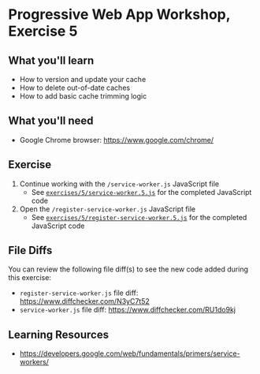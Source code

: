 # Progressive Web App Workshop, Exercise 5

## What you'll learn

- How to version and update your cache
- How to delete out-of-date caches
- How to add basic cache trimming logic

## What you'll need

- Google Chrome browser: <https://www.google.com/chrome/>

## Exercise

1. Continue working with the `/service-worker.js` JavaScript file
    - See [`exercises/5/service-worker.5.js`](service-worker.5.js) for the completed JavaScript code
1. Open the `/register-service-worker.js` JavaScript file
    - See [`exercises/5/register-service-worker.5.js`](register-service-worker.5.js) for the completed JavaScript code


## File Diffs

You can review the following file diff(s) to see the new code added during this exercise:
- `register-service-worker.js` file diff: https://www.diffchecker.com/N3yC7t52
- `service-worker.js` file diff: https://www.diffchecker.com/RU1do9kj

## Learning Resources

- https://developers.google.com/web/fundamentals/primers/service-workers/
